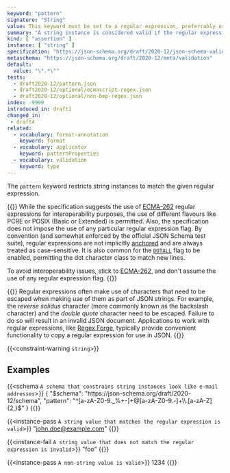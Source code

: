 ```yaml
---
keyword: "pattern"
signature: "String"
value: This keyword must be set to a regular expression, preferrably using the [ECMA-262](https://www.ecma-international.org/publications-and-standards/standards/ecma-262/) flavour
summary: "A string instance is considered valid if the regular expression matches the instance successfully."
kind: [ "assertion" ]
instance: [ "string" ]
specification: "https://json-schema.org/draft/2020-12/json-schema-validation.html#section-6.3.3"
metaschema: "https://json-schema.org/draft/2020-12/meta/validation"
default:
  value: "\".*\""
tests:
  - draft2020-12/pattern.json
  - draft2020-12/optional/ecmascript-regex.json
  - draft2020-12/optional/non-bmp-regex.json
index: -9999
introduced_in: draft1
changed_in:
 - draft4
related:
  - vocabulary: format-annotation
    keyword: format
  - vocabulary: applicator
    keyword: patternProperties
  - vocabulary: validation
    keyword: type
---
```


The `pattern` keyword restricts string instances to match the given regular
expression.

{{<learning-more>}} While the specification suggests the use of
[ECMA-262](https://www.ecma-international.org/publications-and-standards/standards/ecma-262/)
regular expressions for interoperability purposes, the use of different
flavours like PCRE or POSIX (Basic or Extended) is permitted. Also, the
specification does not impose the use of any particular regular expression
flag. By convention (and somewhat enforced by the official JSON Schema test
suite), regular expressions are not implicitly
[anchored](https://www.regular-expressions.info/anchors.html) and are always
treated as case-sensitive. It is also common for the
[`DOTALL`](https://tc39.es/ecma262/multipage/text-processing.html#sec-get-regexp.prototype.dotAll)
flag to be enabled, permitting the dot character class to match new lines.

To avoid interoperability issues, stick to
[ECMA-262](https://www.ecma-international.org/publications-and-standards/standards/ecma-262/),
and don't assume the use of any regular expression flag.  {{</learning-more>}}

{{<common-pitfall>}} Regular expressions often make use of characters that need
to be escaped when making use of them as part of JSON strings. For example, the
*reverse solidus* character (more commonly known as the backslash character)
and the *double quote* character need to be escaped. Failure to do so will
result in an invalid JSON document. Applications to work with regular
expressions, like [Regex Forge](https://regexforge.com), typically provide
convenient functionality to copy a regular expression for use in JSON.
{{</common-pitfall>}}

{{<constraint-warning `string`>}}

## Examples

{{<schema `A schema that constrains string instances look like e-mail addresses`>}}
{
  "$schema": "https://json-schema.org/draft/2020-12/schema",
  "pattern": "^[a-zA-Z0-9._%+-]+@[a-zA-Z0-9.-]+\\.[a-zA-Z]{2,}$"
}
{{</schema>}}

{{<instance-pass `A string value that matches the regular expression is valid`>}}
"john.doe@example.com"
{{</instance-pass>}}

{{<instance-fail `A string value that does not match the regular expression is invalid`>}}
"foo"
{{</instance-fail>}}

{{<instance-pass `A non-string value is valid`>}}
1234
{{</instance-pass>}}
